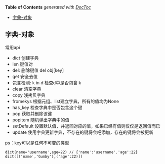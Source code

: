 <!-- START doctoc generated TOC please keep comment here to allow auto update -->
<!-- DON'T EDIT THIS SECTION, INSTEAD RE-RUN doctoc TO UPDATE -->
**Table of Contents**  *generated with [DocToc](https://github.com/thlorenz/doctoc)*

- [字典-对象](#%E5%AD%97%E5%85%B8-%E5%AF%B9%E8%B1%A1)

<!-- END doctoc generated TOC please keep comment here to allow auto update -->

## 字典-对象

常用api

- dict 创建字典
- len 键值对
- del: 删除键值 del obj[key]
- get 安全去值
- 包含检测: k in d 检查d中是否包含 k
- clear 清空字典
- copy 浅拷贝字典
- fromekys 根据元组、list建立字典，所有的值均为None
- has_key 检查字典中是否包含这个键
- pop 获取并删除该键
- popitem 随机弹出字典中的值
- setDefault 设置默认值，并返回对应的值，如果已经有值则仅仅是返回值而已
- update 使用字典更新字典，不存在的键将会吧添加，存在的键将会被更新

ps：key可以是任何不可变的类型

    dict(name='username',age=22) // {'name':'username','age':22}
    dict([('name','Gumby'),('age':22)])


